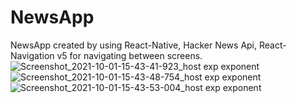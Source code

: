 # NewsApp

NewsApp created by using React-Native, Hacker News Api, React-Navigation v5 for navigating between screens.
![Screenshot_2021-10-01-15-43-41-923_host exp exponent](https://user-images.githubusercontent.com/40600831/135604332-bcce886c-d691-4d47-8100-d32cfc760b7a.jpg)
![Screenshot_2021-10-01-15-43-48-754_host exp exponent](https://user-images.githubusercontent.com/40600831/135604351-9f7a6a0a-4b02-4783-b840-26f26808b3b6.jpg)
![Screenshot_2021-10-01-15-43-53-004_host exp exponent](https://user-images.githubusercontent.com/40600831/135604358-2a488ddb-9f25-433c-a9ba-ce739a8e3593.jpg)
